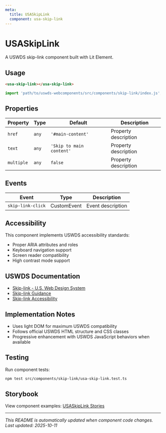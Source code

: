 ```yaml
---
meta:
  title: USASkipLink
  component: usa-skip-link
---
```


# USASkipLink

A USWDS skip-link component built with Lit Element.

## Usage

```html
<usa-skip-link></usa-skip-link>
```

```javascript
import 'path/to/uswds-webcomponents/src/components/skip-link/index.js';
```

## Properties

| Property | Type | Default | Description |
|----------|------|---------|-------------|
| `href` | `any` | `'#main-content'` | Property description |
| `text` | `any` | `'Skip to main content'` | Property description |
| `multiple` | `any` | `false` | Property description |

## Events

| Event | Type | Description |
|-------|------|-------------|
| `skip-link-click` | CustomEvent | Event description |

## Accessibility

This component implements USWDS accessibility standards:

- Proper ARIA attributes and roles
- Keyboard navigation support
- Screen reader compatibility
- High contrast mode support

## USWDS Documentation

- [Skip-link - U.S. Web Design System](https://designsystem.digital.gov/components/skip-link/)
- [Skip-link Guidance](https://designsystem.digital.gov/components/skip-link/#guidance)
- [Skip-link Accessibility](https://designsystem.digital.gov/components/skip-link/#accessibility)

## Implementation Notes

- Uses light DOM for maximum USWDS compatibility
- Follows official USWDS HTML structure and CSS classes
- Progressive enhancement with USWDS JavaScript behaviors when available

## Testing

Run component tests:

```bash
npm test src/components/skip-link/usa-skip-link.test.ts
```

## Storybook

View component examples: [USASkipLink Stories](http://localhost:6006/?path=/story/components-skip-link)

---

_This README is automatically updated when component code changes._
_Last updated: 2025-10-11_
